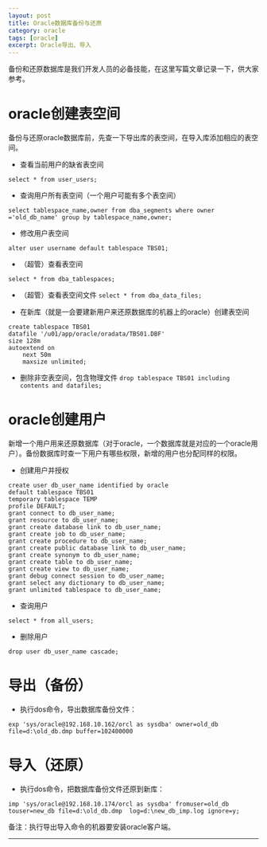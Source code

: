 ```yaml
---
layout: post
title: Oracle数据库备份与还原
category: oracle
tags: [oracle]
excerpt: Oracle导出、导入
---
```


备份和还原数据库是我们开发人员的必备技能，在这里写篇文章记录一下，供大家参考。

# oracle创建表空间

备份与还原oracle数据库前，先查一下导出库的表空间，在导入库添加相应的表空间。

+ 查看当前用户的缺省表空间
```
select * from user_users;
```

+ 查询用户所有表空间（一个用户可能有多个表空间）
```
select tablespace_name,owner from dba_segments where owner ='old_db_name' group by tablespace_name,owner;
```

+ 修改用户表空间
```
alter user username default tablespace TBS01;
```

+ （超管）查看表空间
```
select * from dba_tablespaces;
```

+ （超管）查看表空间文件
`select * from dba_data_files;`

+ 在新库（就是一会要建新用户来还原数据库的机器上的oracle）创建表空间
```
create tablespace TBS01
datafile '/u01/app/oracle/oradata/TBS01.DBF'
size 128m
autoextend on
    next 50m
    maxsize unlimited;
```

+ 删除非空表空间，包含物理文件
`drop tablespace TBS01 including contents and datafiles;`

# oracle创建用户

新增一个用户用来还原数据库（对于oracle，一个数据库就是对应的一个oracle用户）。备份数据库时查一下用户有哪些权限，新增的用户也分配同样的权限。

+ 创建用户并授权
```
create user db_user_name identified by oracle
default tablespace TBS01 
temporary tablespace TEMP
profile DEFAULT;
grant connect to db_user_name;
grant resource to db_user_name;
grant create database link to db_user_name;
grant create job to db_user_name;
grant create procedure to db_user_name;
grant create public database link to db_user_name;
grant create synonym to db_user_name;
grant create table to db_user_name;
grant create view to db_user_name;
grant debug connect session to db_user_name;
grant select any dictionary to db_user_name;
grant unlimited tablespace to db_user_name;
```

+ 查询用户
```
select * from all_users;   
```

+ 删除用户
```
drop user db_user_name cascade;
```

# 导出（备份）
+ 执行dos命令，导出数据库备份文件：
```
exp 'sys/oracle@192.168.10.162/orcl as sysdba' owner=old_db file=d:\old_db.dmp buffer=102400000
```

# 导入（还原）
+ 执行dos命令，把数据库备份文件还原到新库：
```
imp 'sys/oracle@192.168.10.174/orcl as sysdba' fromuser=old_db touser=new_db file=d:\old_db.dmp  log=d:\new_db_imp.log ignore=y;
```

备注：执行导出导入命令的机器要安装oracle客户端。

---